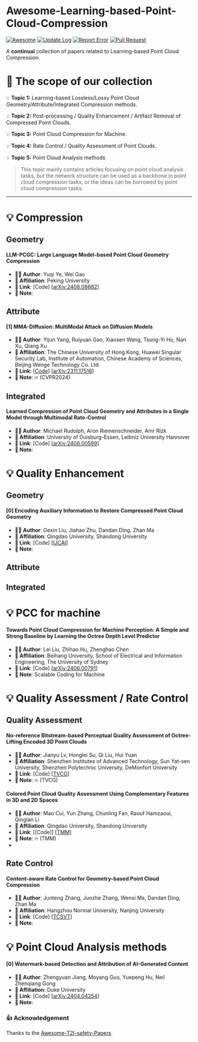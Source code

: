 # Awesome-Learning-based-Point-Cloud-Compression
[![Awesome](https://awesome.re/badge.svg)](https://awesome.re)
[![Update Log](https://img.shields.io/badge/💡-Update_Log-informational.svg?style=flat)](README.md)
[![Report Error](https://img.shields.io/badge/🐛-Report_Error-yellow.svg?style=flat)](https://github.com/vettelx/Awesome-Learning-based-Point-Cloud-Compression/issues)
[![Pull Request](https://img.shields.io/badge/👐-Pull_Request-brightgreen.svg?style=flat)](https://github.com/vettelx/Awesome-Learning-based-Point-Cloud-Compression/pulls)

A **continual** collection of papers related to Learning-based Point Cloud Compression.


# 🚀 The scope of our collection

💡 **Topic 1:** Learning-based Lossless/Lossy Point Cloud Geometry/Attribute/Integrated Compression methods.
> 
💡 **Topic 2:** Post-processing / Quality Enhancement / Artifact Removal of Compressed Point Clouds.
>
💡 **Topic 3:** Point Cloud Compression for Machine. 
>
💡 **Topic 4:** Rate Control / Quality Assessment of Point Clouds. 
> 
💡 **Topic 5:** Point Cloud Analysis methods
> This topic mainly contains articles focusing on point cloud analysis tasks, but the network structure can be used as a backbone in point cloud compression tasks, or the ideas can be borrowed by point cloud compression tasks.
  
---
# 💡 Compression

## Geometry
#### LLM-PCGC: Large Language Model-based Point Cloud Geometry Compression 
- **🧑‍🔬 Author**: Yuqi Ye, Wei Gao
- **🏫 Affiliation**: Peking University
- **🔗 Link**: [Code] [[arXiv:2408.08682](https://arxiv.org/abs/2408.08682)]
- **📝 Note**: 

## Attribute
#### [1] MMA-Diffusion: MultiModal Attack on Diffusion Models
- **🧑‍🔬 Author**: Yijun Yang, Ruiyuan Gao, Xiaosen Wang, Tsung-Yi Ho, Nan Xu, Qiang Xu
- **🏫 Affiliation**: The Chinese University of Hong Kong, Huawei Singular Security Lab, Institute of Automation, Chinese Academy of Sciences, Beijing Wenge Technology Co. Ltd
- **🔗 Link**: [[Code](https://github.com/cure-lab/MMA-Diffusion)] [[arXiv:2311.17516](https://arxiv.org/abs/2311.17516)]
- **📝 Note**: 🔥 (CVPR2024)

## Integrated
#### Learned Compression of Point Cloud Geometry and Attributes in a Single Model through Multimodal Rate-Control
- **🧑‍🔬 Author**: Michael Rudolph, Aron Riemenschneider, Amr Rizk
- **🏫 Affiliation**: University of Duisburg-Essen,  Leibniz University Hannover
- **🔗 Link**: [Code] [[arXiv:2408.00599](https://arxiv.org/abs/2408.00599)]
- **📝 Note**: 

# 💡 Quality Enhancement
## Geometry
#### [0] Encoding Auxiliary Information to Restore Compressed Point Cloud Geometry
- **🧑‍🔬 Author**: Gexin Liu, Jiahao Zhu, Dandan Ding, Zhan Ma
- **🏫 Affiliation**: Qingdao University,  Shandong University
- **🔗 Link**: [Code] [[IJCAI](https://www.ijcai.org/proceedings/2024/0242.pdf)]
- **📝 Note**: 

## Attribute

## Integrated

# 💡 PCC for machine
#### Towards Point Cloud Compression for Machine Perception: A Simple and Strong Baseline by Learning the Octree Depth Level Predictor
- **🧑‍🔬 Author**: Lei Liu, Zhihao Hu, Zhenghao Chen
- **🏫 Affiliation**: Beihang University, School of Electrical and Information Engineering, The University of Sydney
- **🔗 Link**: [Code] [[arXiv:2406.00791](https://arxiv.org/abs/2406.00791)]
- **📝 Note**:  Scalable Coding for Machine

# 💡 Quality Assessment / Rate Control
## Quality Assessment
#### No-reference Bitstream-based Perceptual Quality Assessment of Octree-Lifting Encoded 3D Point Clouds
- **🧑‍🔬 Author**: Jianyu Lv, Honglei Su, Qi Liu, Hui Yuan
- **🏫 Affiliation**: Shenzhen Institutes of Advanced Technology,  Sun Yat-sen University, Shenzhen Polytechnic University, DeMonfort University
- **🔗 Link**: [Code] [[TVCG](https://ieeexplore.ieee.org/abstract/document/10637704)]
- **📝 Note**: 🔥 (TVCG)

#### Colored Point Cloud Quality Assessment Using Complementary Features in 3D and 2D Spaces
- **🧑‍🔬 Author**: Mao Cui, Yun Zhang, Chunling Fan, Raouf Hamzaoui, Qinglan Li
- **🏫 Affiliation**: Qingdao University,  Shandong University
- **🔗 Link**: [[Code]] [[TMM](https://ieeexplore.ieee.org/abstract/document/10637704)]
- **📝 Note**: 🔥 (TMM)
- 
## Rate Control
#### Content-aware Rate Control for Geometry-based Point Cloud Compression
- **🧑‍🔬 Author**: Junteng Zhang, Junzhe Zhang, Wenxi Ma, Dandan Ding, Zhan Ma
- **🏫 Affiliation**: Hangzhou Normal University,  Nanjing University
- **🔗 Link**: [Code] [[TCSVT](https://ieeexplore.ieee.org/abstract/document/10530090)]
- **📝 Note**:







  


# 💡 Point Cloud Analysis methods

#### [0] Watermark-based Detection and Attribution of AI-Generated Content
- **🧑‍🔬 Author**:  Zhengyuan Jiang, Moyang Guo, Yuepeng Hu, Neil Zhenqiang Gong
- **🏫 Affiliation**: Duke University
- **🔗 Link**: [Code] [[arXiv:2404.04254](https://arxiv.org/abs/2404.04254)]
- **📝 Note**:


### 👍 Acknowledgement
Thanks to the [Awesome-T2I-safety-Papers](https://github.com/SaFoLab-WISC/Awesome-T2I-safety-Papers).
